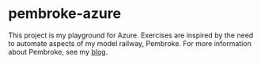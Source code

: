 # pembroke-azure
This project is my playground for Azure. Exercises are inspired by the need to automate aspects of my model railway, Pembroke. For more information about Pembroke, see my [blog](https://pembroke87.wordpress.com).

